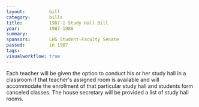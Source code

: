 ```yaml
---  
layout:         bill
category:       bills
title:          1987-1 Study Hall Bill
year:           1987-1988
summary:        
sponsors:       LHS Student-Faculty Senate
passed:         in 1987
tags:           
visualworkflow: true
---
```


Each teacher will be given the option to conduct his or her study hall in a classroom if that teacher's assigned room is available and will accommodate the enrollment of that particular study hall and students form canceled classes. The house secretary will be provided a list of study hall rooms.
